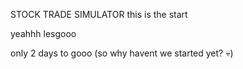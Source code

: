 STOCK TRADE SIMULATOR
this is the start

yeahhh lesgooo

only 2 days to gooo
    (so why havent we started yet? 💀)